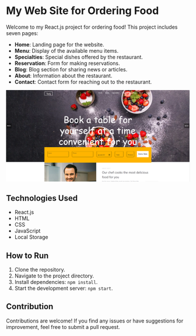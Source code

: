 # My Web Site for Ordering Food

Welcome to my React.js project for ordering food! This project includes seven pages:

- **Home**: Landing page for the website.
- **Menu**: Display of the available menu items.
- **Specialties**: Special dishes offered by the restaurant.
- **Reservation**: Form for making reservations.
- **Blog**: Blog section for sharing news or articles.
- **About**: Information about the restaurant.
- **Contact**: Contact form for reaching out to the restaurant.

![tasty foto](tasty.png)

## Technologies Used

- React.js
- HTML
- CSS
- JavaScript
- Local Storage

## How to Run

1. Clone the repository.
2. Navigate to the project directory.
3. Install dependencies: `npm install`.
4. Start the development server: `npm start`.

## Contribution

Contributions are welcome! If you find any issues or have suggestions for improvement, feel free to submit a pull request.

